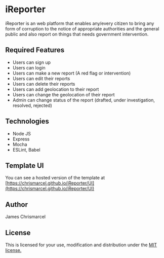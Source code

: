 # iReporter

iReporter is an web platform that enables any/every citizen to bring any form of corruption to the notice of appropriate authorities and the general public and also report on things that needs government intervention.

## Required Features

- Users can sign up
- Users can login
- Users can make a new report (A red flag or intervention)
- Users can edit their reports
- Users can delete their reports
- Users can add geolocation to their report
- Users can change the geolocation of their report
- Admin can change status of the report (drafted, under investigation, resolved, rejected)

## Technologies

- Node JS
- Express
- Mocha
- ESLint, Babel

## Template UI

You can see a hosted version of the template at [https://chrismarcel.github.io/iReporter/UI](https://chrismarcel.github.io/iReporter/UI)

## Author

James Chrismarcel

## License

This is licensed for your use, modification and distribution under the [MIT license.](https://opensource.org/licenses/MIT)
